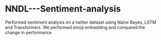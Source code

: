 # NNDL---Sentiment-analysis

Performed sentiment analysis on a twitter dataset using Naive Bayes, LSTM and Transformers.
We performed emoji embedding and compared the change in performance
